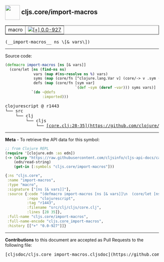 ## <img width="48px" valign="middle" src="http://i.imgur.com/Hi20huC.png"> cljs.core/import-macros

 <table border="1">
<tr>

<td>macro</td>
<td><a href="https://github.com/cljsinfo/cljs-api-docs/tree/0.0-927"><img valign="middle" alt="[+] 0.0-927" src="https://img.shields.io/badge/+-0.0--927-lightgrey.svg"></a> </td>
</tr>
</table>

 <samp>
(__import-macros__ ns \[& vars\])<br>
</samp>

---





Source code:

```clj
(defmacro import-macros [ns [& vars]]
  (core/let [ns (find-ns ns)
             vars (map #(ns-resolve ns %) vars)
             syms (map (core/fn [^clojure.lang.Var v] (core/-> v .sym (with-meta {:macro true}))) vars)
             defs (map (core/fn [sym var]
                                `(def ~sym (deref ~var))) syms vars)]
            `(do ~@defs
                 :imported)))
```

 <pre>
clojurescript @ r1443
└── src
    └── clj
        └── cljs
            └── <ins>[core.clj:28-35](https://github.com/clojure/clojurescript/blob/r1443/src/clj/cljs/core.clj#L28-L35)</ins>
</pre>


---

__Meta__ - To retrieve the API data for this symbol:

```clj
;; from Clojure REPL
(require '[clojure.edn :as edn])
(-> (slurp "https://raw.githubusercontent.com/cljsinfo/cljs-api-docs/catalog/cljs-api.edn")
    (edn/read-string)
    (get-in [:symbols "cljs.core/import-macros"]))
```

```clj
{:ns "cljs.core",
 :name "import-macros",
 :type "macro",
 :signature ["[ns [& vars]]"],
 :source {:code "(defmacro import-macros [ns [& vars]]\n  (core/let [ns (find-ns ns)\n             vars (map #(ns-resolve ns %) vars)\n             syms (map (core/fn [^clojure.lang.Var v] (core/-> v .sym (with-meta {:macro true}))) vars)\n             defs (map (core/fn [sym var]\n                                `(def ~sym (deref ~var))) syms vars)]\n            `(do ~@defs\n                 :imported)))",
          :repo "clojurescript",
          :tag "r1443",
          :filename "src/clj/cljs/core.clj",
          :lines [28 35]},
 :full-name "cljs.core/import-macros",
 :full-name-encode "cljs.core_import-macros",
 :history [["+" "0.0-927"]]}

```

---

__Contributions__ to this document are accepted as Pull Requests to the following file:

 <pre>
[cljsdoc/cljs.core_import-macros.cljsdoc](https://github.com/cljsinfo/cljs-api-docs/blob/master/cljsdoc/cljs.core_import-macros.cljsdoc)
</pre>

